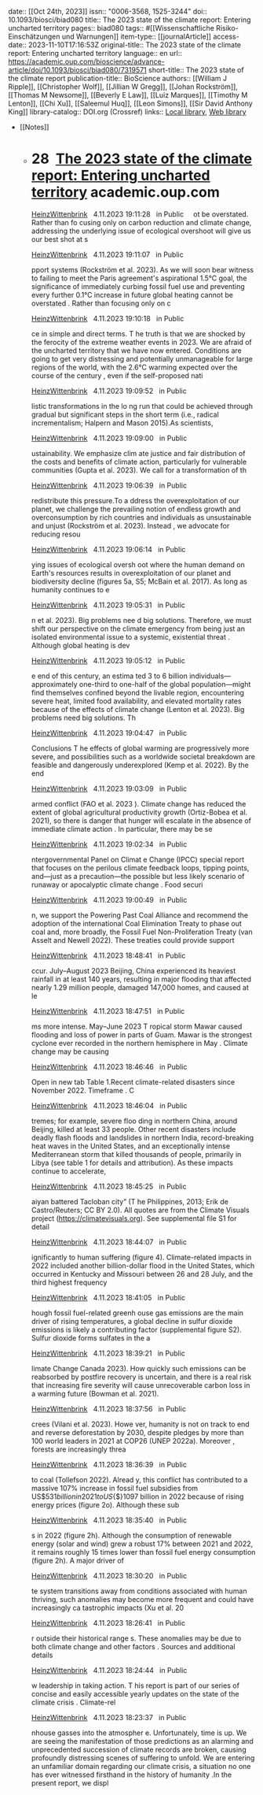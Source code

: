 date:: [[Oct 24th, 2023]]
issn:: "0006-3568, 1525-3244"
doi:: 10.1093/biosci/biad080
title:: The 2023 state of the climate report: Entering uncharted territory
pages:: biad080
tags:: #[[Wissenschaftliche Risiko-Einschätzungen und Warnungen]]
item-type:: [[journalArticle]]
access-date:: 2023-11-10T17:16:53Z
original-title:: The 2023 state of the climate report: Entering uncharted territory
language:: en
url:: https://academic.oup.com/bioscience/advance-article/doi/10.1093/biosci/biad080/7319571
short-title:: The 2023 state of the climate report
publication-title:: BioScience
authors:: [[William J Ripple]], [[Christopher Wolf]], [[Jillian W Gregg]], [[Johan Rockström]], [[Thomas M Newsome]], [[Beverly E Law]], [[Luiz Marques]], [[Timothy M Lenton]], [[Chi Xu]], [[Saleemul Huq]], [[Leon Simons]], [[Sir David Anthony King]]
library-catalog:: DOI.org (Crossref)
links:: [Local library](zotero://select/library/items/YGU5JWDP), [Web library](https://www.zotero.org/users/46463/items/YGU5JWDP)

- [[Notes]]
	- # 28   [The 2023 state of the climate report: Entering uncharted territory](https://academic.oup.com/bioscience/advance-article/doi/10.1093/biosci/biad080/7319571)  academic.oup.com
	  
	   [HeinzWittenbrink](https://jonudell.info/h/facet/?user=HeinzWittenbrink)   4.11.2023 19:11:28   in Public     ot be overstated. Rather than fo cusing only on carbon reduction and climate change, addressing the underlying issue of ecological overshoot will give us our best shot at s
	  
	  [HeinzWittenbrink](https://jonudell.info/h/facet/?user=HeinzWittenbrink)   4.11.2023 19:11:07   in Public    
	  
	  pport systems (Rockström et al. 2023). As we will soon bear witness to failing to meet the Paris agreement's aspirational 1.5°C goal, the significance of immediately curbing fossil fuel use and preventing every further 0.1°C increase in future global heating cannot be overstated . Rather than focusing only on c
	  
	  [HeinzWittenbrink](https://jonudell.info/h/facet/?user=HeinzWittenbrink)   4.11.2023 19:10:18   in Public    
	  
	  ce in simple and direct terms. T he truth is that we are shocked by the ferocity of the extreme weather events in 2023. We are afraid of the uncharted territory that we have now entered. Conditions are going to get very distressing and potentially unmanageable for large regions of the world, with the 2.6°C warming expected over the course of the century , even if the self-proposed nati
	  
	  [HeinzWittenbrink](https://jonudell.info/h/facet/?user=HeinzWittenbrink)   4.11.2023 19:09:52   in Public    
	  
	  listic transformations in the lo ng run that could be achieved through gradual but significant steps in the short term (i.e., radical incrementalism; Halpern and Mason 2015).As scientists,
	  
	  [HeinzWittenbrink](https://jonudell.info/h/facet/?user=HeinzWittenbrink)   4.11.2023 19:09:00   in Public    
	  
	  ustainability. We emphasize clim ate justice and fair distribution of the costs and benefits of climate action, particularly for vulnerable communities (Gupta et al. 2023). We call for a transformation of th
	  
	  [HeinzWittenbrink](https://jonudell.info/h/facet/?user=HeinzWittenbrink)   4.11.2023 19:06:39   in Public    
	  
	   redistribute this pressure.To a ddress the overexploitation of our planet, we challenge the prevailing notion of endless growth and overconsumption by rich countries and individuals as unsustainable and unjust (Rockström et al. 2023). Instead , we advocate for reducing resou
	  
	  [HeinzWittenbrink](https://jonudell.info/h/facet/?user=HeinzWittenbrink)   4.11.2023 19:06:14   in Public    
	  
	  ying issues of ecological oversh oot where the human demand on Earth's resources results in overexploitation of our planet and biodiversity decline (figures 5a, S5; McBain et al. 2017). As long as humanity continues to e
	  
	  [HeinzWittenbrink](https://jonudell.info/h/facet/?user=HeinzWittenbrink)   4.11.2023 19:05:31   in Public    
	  
	  n et al. 2023). Big problems nee d big solutions. Therefore, we must shift our perspective on the climate emergency from being just an isolated environmental issue to a systemic, existential threat . Although global heating is dev
	  
	  [HeinzWittenbrink](https://jonudell.info/h/facet/?user=HeinzWittenbrink)   4.11.2023 19:05:12   in Public    
	  
	  e end of this century, an estima ted 3 to 6 billion individuals—approximately one-third to one-half of the global population—might find themselves confined beyond the livable region, encountering severe heat, limited food availability, and elevated mortality rates because of the effects of climate change (Lenton et al. 2023). Big problems need big solutions. Th
	  
	  [HeinzWittenbrink](https://jonudell.info/h/facet/?user=HeinzWittenbrink)   4.11.2023 19:04:47   in Public    
	  
	   Conclusions T he effects of global warming are progressively more severe, and possibilities such as a worldwide societal breakdown are feasible and dangerously underexplored (Kemp et al. 2022). By the end
	  
	  [HeinzWittenbrink](https://jonudell.info/h/facet/?user=HeinzWittenbrink)   4.11.2023 19:03:09   in Public    
	  
	   armed conflict (FAO et al. 2023 ). Climate change has reduced the extent of global agricultural productivity growth (Ortiz-Bobea et al. 2021), so there is danger that hunger will escalate in the absence of immediate climate action . In particular, there may be se
	  
	  [HeinzWittenbrink](https://jonudell.info/h/facet/?user=HeinzWittenbrink)   4.11.2023 19:02:34   in Public    
	  
	  ntergovernmental Panel on Climat e Change (IPCC) special report that focuses on the perilous climate feedback loops, tipping points, and—just as a precaution—the possible but less likely scenario of runaway or apocalyptic climate change . Food securi
	  
	  [HeinzWittenbrink](https://jonudell.info/h/facet/?user=HeinzWittenbrink)   4.11.2023 19:00:49   in Public    
	  
	  n, we support the Powering Past Coal Alliance and recommend the adoption of the international Coal Elimination Treaty to phase out coal and, more broadly, the Fossil Fuel Non-Proliferation Treaty (van Asselt and Newell 2022). These treaties could provide support
	  
	  [HeinzWittenbrink](https://jonudell.info/h/facet/?user=HeinzWittenbrink)   4.11.2023 18:48:41   in Public    
	  
	  ccur. July–August 2023 Beijing, China experienced its heaviest rainfall in at least 140 years, resulting in major flooding that affected nearly 1.29 million people, damaged 147,000 homes, and caused at le
	  
	  [HeinzWittenbrink](https://jonudell.info/h/facet/?user=HeinzWittenbrink)   4.11.2023 18:47:51   in Public    
	  
	  ms more intense. May–June 2023 T ropical storm Mawar caused flooding and loss of power in parts of Guam. Mawar is the strongest cyclone ever recorded in the northern hemisphere in May . Climate change may be causing
	  
	  [HeinzWittenbrink](https://jonudell.info/h/facet/?user=HeinzWittenbrink)   4.11.2023 18:46:46   in Public    
	  
	   Open in new tab Table 1.Recent climate-related disasters since November 2022. Timeframe . C
	  
	  [HeinzWittenbrink](https://jonudell.info/h/facet/?user=HeinzWittenbrink)   4.11.2023 18:46:04   in Public    
	  
	  tremes; for example, severe floo ding in northern China, around Beijing, killed at least 33 people. Other recent disasters include deadly flash floods and landslides in northern India, record-breaking heat waves in the United States, and an exceptionally intense Mediterranean storm that killed thousands of people, primarily in Libya (see table 1 for details and attribution). As these impacts continue to accelerate,
	  
	  [HeinzWittenbrink](https://jonudell.info/h/facet/?user=HeinzWittenbrink)   4.11.2023 18:45:25   in Public    
	  
	  aiyan battered Tacloban city” (T he Philippines, 2013; Erik de Castro/Reuters; CC BY 2.0). All quotes are from the Climate Visuals project (https://climatevisuals.org). See supplemental file S1 for detail
	  
	  [HeinzWittenbrink](https://jonudell.info/h/facet/?user=HeinzWittenbrink)   4.11.2023 18:44:07   in Public    
	  
	  ignificantly to human suffering (figure 4). Climate-related impacts in 2022 included another billion-dollar flood in the United States, which occurred in Kentucky and Missouri between 26 and 28 July, and the third highest frequency
	  
	  [HeinzWittenbrink](https://jonudell.info/h/facet/?user=HeinzWittenbrink)   4.11.2023 18:41:05   in Public    
	  
	  hough fossil fuel-related greenh ouse gas emissions are the main driver of rising temperatures, a global decline in sulfur dioxide emissions is likely a contributing factor (supplemental figure S2). Sulfur dioxide forms sulfates in the a
	  
	  [HeinzWittenbrink](https://jonudell.info/h/facet/?user=HeinzWittenbrink)   4.11.2023 18:39:21   in Public    
	  
	  limate Change Canada 2023). How quickly such emissions can be reabsorbed by postfire recovery is uncertain, and there is a real risk that increasing fire severity will cause unrecoverable carbon loss in a warming future (Bowman et al. 2021).
	  
	  [HeinzWittenbrink](https://jonudell.info/h/facet/?user=HeinzWittenbrink)   4.11.2023 18:37:56   in Public    
	  
	  crees (Vilani et al. 2023). Howe ver, humanity is not on track to end and reverse deforestation by 2030, despite pledges by more than 100 world leaders in 2021 at COP26 (UNEP 2022a). Moreover , forests are increasingly threa
	  
	  [HeinzWittenbrink](https://jonudell.info/h/facet/?user=HeinzWittenbrink)   4.11.2023 18:36:39   in Public    
	  
	  to coal (Tollefson 2022). Alread y, this conflict has contributed to a massive 107% increase in fossil fuel subsidies from US${\$}531 billion in 2021 to US${\$}1097 billion in 2022 because of rising energy prices (figure 2o). Although these sub
	  
	  [HeinzWittenbrink](https://jonudell.info/h/facet/?user=HeinzWittenbrink)   4.11.2023 18:35:40   in Public    
	  
	  s in 2022 (figure 2h). Although the consumption of renewable energy (solar and wind) grew a robust 17% between 2021 and 2022, it remains roughly 15 times lower than fossil fuel energy consumption (figure 2h). A major driver of
	  
	  [HeinzWittenbrink](https://jonudell.info/h/facet/?user=HeinzWittenbrink)   4.11.2023 18:30:20   in Public    
	  
	  te system transitions away from conditions associated with human thriving, such anomalies may become more frequent and could have increasingly ca tastrophic impacts (Xu et al. 20
	  
	  [HeinzWittenbrink](https://jonudell.info/h/facet/?user=HeinzWittenbrink)   4.11.2023 18:26:41   in Public    
	  
	  r outside their historical range s. These anomalies may be due to both climate change and other factors . Sources and additional details
	  
	  [HeinzWittenbrink](https://jonudell.info/h/facet/?user=HeinzWittenbrink)   4.11.2023 18:24:44   in Public    
	  
	  w leadership in taking action. T his report is part of our series of concise and easily accessible yearly updates on the state of the climate crisis . Climate-rel
	  
	  [HeinzWittenbrink](https://jonudell.info/h/facet/?user=HeinzWittenbrink)   4.11.2023 18:23:37   in Public    
	  
	  nhouse gasses into the atmospher e. Unfortunately, time is up. We are seeing the manifestation of those predictions as an alarming and unprecedented succession of climate records are broken, causing profoundly distressing scenes of suffering to unfold. We are entering an unfamiliar domain regarding our climate crisis, a situation no one has ever witnessed firsthand in the history of humanity .In the present report, we displ